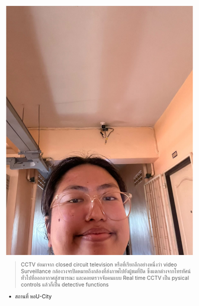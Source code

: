 ![cctv.png](./img/472244526_427327587039399_2840388882079183939_n.jpg)

> CCTV ย่อมาจาก closed circuit television หรือที่เรียกอีกอย่างหนึ่งว่า video Surveillance กล้องวงจรปิดหมายถึงกล้องที่ส่งภาพไปยังผู้ชมที่ปิด ซึ่งแตกต่างจากโทรทัศน์ทั่วไปที่ออกอากาศสู่สาธารณะ และคอยตรวจจับคนแบบ Real time
> CCTV เป็น pysical controls แล้วก็เป็น detective functions
- สถานที่ หอU-City
